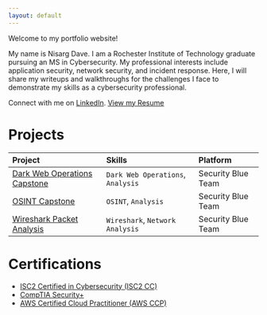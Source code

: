 ```yaml
---
layout: default
---
```


Welcome to my portfolio website!

My name is Nisarg Dave. I am a Rochester Institute of Technology graduate pursuing an MS in Cybersecurity. My professional interests include application security, network security, and incident response. Here, I will share my writeups and walkthroughs for the challenges I face to demonstrate my skills as a cybersecurity professional.

Connect with me on [LinkedIn](https://www.linkedin.com/in/nisargdave7324/).
[View my Resume](https://docs.google.com/document/d/1fKf0opZz1XZcIg2tymXtIaCDrS_91zek542ybPqB3aA/edit)

# Projects

| Project                                                             | Skills                            | Platform           |
|:--------------------------------------------------------------------|:----------------------------------|:-------------------|
| [Dark Web Operations Capstone](./writeups/dark_web_op.html)         | `Dark Web Operations`, `Analysis` | Security Blue Team |
| [OSINT Capstone](./writeups/osint_sbt.html)                         | `OSINT`, `Analysis`               | Security Blue Team |
| [Wireshark Packet Analysis](./writeups/net_analysis_wireshark.html) | `Wireshark`, `Network Analysis`   | Security Blue Team |

# Certifications

* [ISC2 Certified in Cybersecurity (ISC2 CC)](https://www.credly.com/badges/8fb10862-bca8-44dd-bc8e-31f77fe6521a/public_url)
* [CompTIA Security+](https://www.credly.com/badges/1f024111-56ec-40d3-9e8c-2d68d93a31f4/linked_in_profile)
* [AWS Certified Cloud Practitioner (AWS CCP)](https://www.credly.com/badges/8ef9dcd9-daa8-409f-b2c0-cb8529397a17/linked_in_profile)
